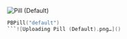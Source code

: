 <img alt="Pill (Default)" src="https://github.com/powerhome/playbook/assets/92755007/608cb5dd-9400-45f4-afb2-ac1bbd972c3d">

```swift
PBPill("default")
```![Uploading Pill (Default).png…]()
